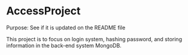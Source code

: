 # AccessProject

Purpose: See if it is updated on the README file

This project is to focus on login system, hashing password, and storing information in the back-end system MongoDB.



